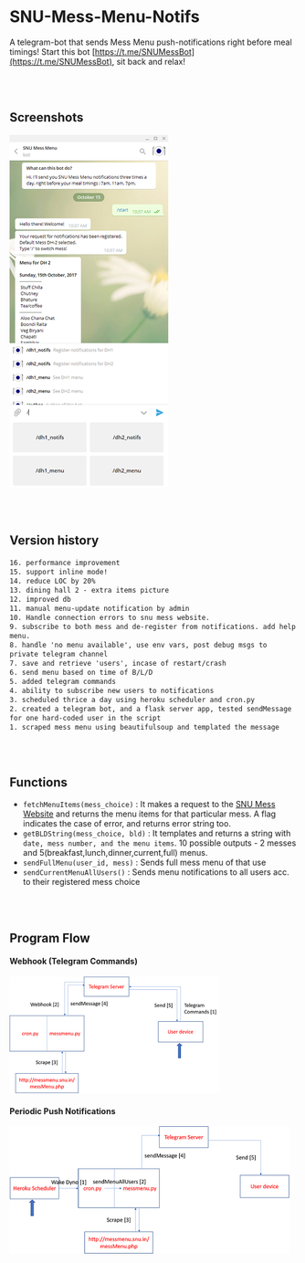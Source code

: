 # SNU-Mess-Menu-Notifs

A telegram-bot that sends Mess Menu push-notifications right before meal timings! Start this bot [https://t.me/SNUMessBot](https://t.me/SNUMessBot), sit back and relax!

<br><br>

## Screenshots

![screenshot](/imgs/screenshot.png)

<br><br>

## Version history

	16. performance improvement
	15. support inline mode!
	14. reduce LOC by 20%
	13. dining hall 2 - extra items picture
	12. improved db
	11. manual menu-update notification by admin
	10. Handle connection errors to snu mess website. 
	9. subscribe to both mess and de-register from notifications. add help menu.
	8. handle 'no menu available', use env vars, post debug msgs to private telegram channel
	7. save and retrieve 'users', incase of restart/crash
	6. send menu based on time of B/L/D
	5. added telegram commands
	4. ability to subscribe new users to notifications
	3. scheduled thrice a day using heroku scheduler and cron.py
	2. created a telegram bot, and a flask server app, tested sendMessage for one hard-coded user in the script
	1. scraped mess menu using beautifulsoup and templated the message

<br><br>

## Functions

- `fetchMenuItems(mess_choice)` : It makes a request to the [SNU Mess Website](messmenu.snu.in/messMenu.php) and returns the menu items for that particular mess. A flag indicates the case of error, and returns error string too. 
- `getBLDString(mess_choice, bld)` : It templates and returns a string with `date, mess number, and the menu items`. 10 possible outputs - 2 messes and 5(breakfast,lunch,dinner,current,full) menus.
- `sendFullMenu(user_id, mess)` : Sends full mess menu of that use
- `sendCurrentMenuAllUsers()` : Sends menu notifications to all users acc. to their registered mess choice

<br><br>

## Program Flow

#### Webhook (Telegram Commands)

![flow1](/imgs/flow1.png)

#### Periodic Push Notifications

![flow2](/imgs/flow2.png)

<br><br>